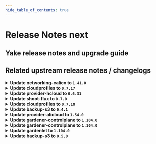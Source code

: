 ```yaml
---
hide_table_of_contents: true
---
```


# Release Notes next

## Yake release notes and upgrade guide

## Related upstream release notes / changelogs


<details>
<summary><b>Update networking-calico to <code>1.41.0</code></b></summary>

# [gardener/gardener-extension-networking-calico]

## ✨ New Features

- `[OPERATOR]` Helm charts of extension and admission controller are published as OCI artifacts now. by @oliver-goetz [#445]
## 🏃 Others

- `[OPERATOR]` Add static resource allocation autoscaling mode for calico node/typha (autoScaling.mode: static). by @ScheererJ [#464]
- `[OPERATOR]` The race between a calico-node instance shutting down and a new one coming up is mitigated by setting `NetworkUnavailable` condition properly some time after initialization. by @ScheererJ [#477]

## Helm Charts
- admission-calico-application: `europe-docker.pkg.dev/gardener-project/releases/charts/gardener/extensions/admission-calico-application:v1.41.0`
- admission-calico-runtime: `europe-docker.pkg.dev/gardener-project/releases/charts/gardener/extensions/admission-calico-runtime:v1.41.0`
- networking-calico: `europe-docker.pkg.dev/gardener-project/releases/charts/gardener/extensions/networking-calico:v1.41.0`
## Docker Images
- gardener-extension-admission-calico: `europe-docker.pkg.dev/gardener-project/releases/gardener/extensions/admission-calico:v1.41.0`
- gardener-extension-networking-calico: `europe-docker.pkg.dev/gardener-project/releases/gardener/extensions/networking-calico:v1.41.0`


</details>

<details>
<summary><b>Update cloudprofiles to <code>0.7.17</code></b></summary>

**Full Changelog**: https://github.com/gardener-community/cloudprofiles/compare/0.7.16...0.7.17

</details>

<details>
<summary><b>Update provider-hcloud to <code>0.6.31</code></b></summary>

# [gardener-extension-provider-hcloud] v0.6.31

</details>

<details>
<summary><b>Update shoot-flux to <code>0.7.0</code></b></summary>

## What's Changed
* Add ability to add args/env to deployment by @maboehm in https://github.com/stackitcloud/gardener-extension-shoot-flux/pull/93


**Full Changelog**: https://github.com/stackitcloud/gardener-extension-shoot-flux/compare/v0.6.1...v0.7.0

</details>

<details>
<summary><b>Update cloudprofiles to <code>0.7.18</code></b></summary>

## What's Changed
* Add hcloud ccx[1-6]3 instances, remove ccx*1 and ccx*2 by @j2L4e in https://github.com/gardener-community/cloudprofiles/pull/29


**Full Changelog**: https://github.com/gardener-community/cloudprofiles/compare/0.7.17...0.7.18

</details>

<details>
<summary><b>Update backup-s3 to <code>0.4.1</code></b></summary>

## General Changes

* Generate new controller-registration.yaml


</details>

<details>
<summary><b>Update provider-alicloud to <code>1.54.0</code></b></summary>

# [gardener/gardener-extension-provider-alicloud]

## 🏃 Others

- `[OPERATOR]` Starting with gardenlet >= v1.98.0, use controlplane webhook object selector to limit mutator calls. by @LucaBernstein [#731]
- `[OPERATOR]` The shoot-webhook does no longer mutate the metrics-server Deployment and the vpn-shoot Service. The shoot-webhook that now only mutates the `addons-nginx-ingress-controller` Service does now specify object selector. by @ialidzhikov [#730]
- `[OPERATOR]` Upgrade and adapt new `WorkerPoolHash` function in Gardener `v1.98`. by @Duciwuci [#736]

## Helm Charts
- admission-alicloud-application: `europe-docker.pkg.dev/gardener-project/releases/charts/gardener/extensions/admission-alicloud-application:v1.54.0`
- admission-alicloud-runtime: `europe-docker.pkg.dev/gardener-project/releases/charts/gardener/extensions/admission-alicloud-runtime:v1.54.0`
- provider-alicloud: `europe-docker.pkg.dev/gardener-project/releases/charts/gardener/extensions/provider-alicloud:v1.54.0`
## Docker Images
- gardener-extension-admission-alicloud: `europe-docker.pkg.dev/gardener-project/releases/gardener/extensions/admission-alicloud:v1.54.0`
- gardener-extension-provider-alicloud: `europe-docker.pkg.dev/gardener-project/releases/gardener/extensions/provider-alicloud:v1.54.0`


</details>

<details>
<summary><b>Update gardener-controlplane to <code>1.104.0</code></b></summary>

# [gardener/gardener]

## ⚠️ Breaking Changes

- `[USER]` A bug has been fixed which was allowing users to set `Shoot` oidc configurations for the `kube-apiserver` without setting the `clientID` and `issuerURL` fields in `spec.kubernetes.kubeAPIServer.oidcConfig`, which would lead to the `kube-apiserver` stuck in a `Error` state. gardener-apiserver now requires both `clientID` and `issuerURL` fields to be set when the `spec.kubernetes.kubeAPIServer.oidcConfig` field is specified. by @AleksandarSavchev [#10461]
- `[OPERATOR]` `credentialsBinding.credentialsRef` is now an immutable field. by @dimityrmirchev [#10365]
## 📰 Noteworthy

- `[USER]` Users are allowed to change `shoot.spec.credentialsBindingName` and reference another `CredentialsBinding` only if they have the permissions to read both the old and newly referenced credential. by @dimityrmirchev [#10365]
- `[USER]` Users can migrate from `shoot.spec.secretBindingName` to `shoot.spec.credentialsBindingName` only if the referenced credential remains the same and is not changed during the process. by @dimityrmirchev [#10365]
- `[OPERATOR]` Allow project users to read `NamespacedCloudProfile`s and for project admins to make adjustments to machine types and volume types. by @LucaBernstein [#10485]
- `[OPERATOR]` Alerts based on the `proposals_failed_total` metric of the etcd cluster are not raised anymore. by @renormalize [#10524]
- `[DEVELOPER]` A new predicate `extensions/pkg/predicate.GardenSecurityProviderType` can be used to select resources from the `security.gardener.cloud` group that are related to the passed provider type. by @dimityrmirchev [#10499]
## ✨ New Features

- `[OPERATOR]` The `gardener-operator` metrics are now automatically scraped by the `garden` Prometheus. by @maboehm [#10464]
- `[OPERATOR]` Introduce custom RBAC verbs to allow for modification of `.spec.{kubernetes,machineImages}` in `NamespacedCloudProfile`s. by @LucaBernstein [#10485]
- `[OPERATOR]` The feature gate `NewVPN` is introduced for the `gardenlet` component. If enabled, the new VPN implementation (Golang rewrite) is used for all `Shoot`s of the respective `Seed`. In this case, the old implementation can be disabled for a single `Shoot` by annotating the shoot resource with `alpha.control-plane.shoot.gardener.cloud/disable-new-vpn=true`. For `Seed`s with disabled feature gate, the new implementation can be enabled for a single shoot by annotating it with `alpha.control-plane.shoot.gardener.cloud/disable-new-vpn=false`. by @MartinWeindel [#9774]
## 🐛 Bug Fixes

- `[USER]` Fixed disk read/write panel in the shoot's etcd dashboards by @rickardsjp [#10493]
- `[DEVELOPER]` An issue was fixed that rejected the creation of workerless shoots in the local setup. by @timuthy [#10498]
## 🏃 Others

- `[DEPENDENCY]` The `gardener/hvpa-controller` image has been updated to `v0.17.0`. [Release Notes](https://redirect.github.com/gardener/hvpa-controller/releases/tag/v0.17.0) by @gardener-ci-robot [#10508]
- `[DEPENDENCY]` The `quay.io/prometheus-operator/prometheus-config-reloader` image has been updated to `v0.76.2`. by @gardener-ci-robot [#10500]
- `[DEPENDENCY]` The `gardener/machine-controller-manager` image has been updated to `v0.54.0`. [Release Notes](https://redirect.github.com/gardener/machine-controller-manager/releases/tag/v0.54.0) by @gardener-ci-robot [#10528]
- `[DEPENDENCY]` The `gardener/alpine-conntrack` image has been updated to `3.20.3`. [Release Notes](https://redirect.github.com/gardener/alpine-conntrack/releases/tag/3.20.3) by @gardener-ci-robot [#10487]
- `[DEPENDENCY]` The `envoyproxy/envoy` image has been updated to `v1.31.1`. [Release Notes](https://redirect.github.com/envoyproxy/envoy/releases/tag/v1.31.1) by @gardener-ci-robot [#10531]
- `[OPERATOR]` Federate apiserver_total_request metric to the Prometheus longterm instance by @jguipi [#10457]
- `[OPERATOR]` Allow empty `networking.nodes` in case of IPv6 only shoots. by @axel7born [#10533]
- `[OPERATOR]` Improved node utilisation by reducing requests for etcd-druid managed pods. by @unmarshall [#10540]
- `[DEVELOPER]` Install go in the remote local setup from the go download site instead of using the apk package manager. by @vicwicker [#10502]

## Helm Charts
- controlplane: `europe-docker.pkg.dev/gardener-project/releases/charts/gardener/controlplane:v1.104.0`
- gardenlet: `europe-docker.pkg.dev/gardener-project/releases/charts/gardener/gardenlet:v1.104.0`
- operator: `europe-docker.pkg.dev/gardener-project/releases/charts/gardener/operator:v1.104.0`
- resource-manager: `europe-docker.pkg.dev/gardener-project/releases/charts/gardener/resource-manager:v1.104.0`
## Docker Images
- admission-controller: `europe-docker.pkg.dev/gardener-project/releases/gardener/admission-controller:v1.104.0`
- apiserver: `europe-docker.pkg.dev/gardener-project/releases/gardener/apiserver:v1.104.0`
- controller-manager: `europe-docker.pkg.dev/gardener-project/releases/gardener/controller-manager:v1.104.0`
- gardenlet: `europe-docker.pkg.dev/gardener-project/releases/gardener/gardenlet:v1.104.0`
- node-agent: `europe-docker.pkg.dev/gardener-project/releases/gardener/node-agent:v1.104.0`
- operator: `europe-docker.pkg.dev/gardener-project/releases/gardener/operator:v1.104.0`
- resource-manager: `europe-docker.pkg.dev/gardener-project/releases/gardener/resource-manager:v1.104.0`
- scheduler: `europe-docker.pkg.dev/gardener-project/releases/gardener/scheduler:v1.104.0`


</details>

<details>
<summary><b>Update gardener-controlplane to <code>1.104.0</code></b></summary>

# [gardener/gardener]

## ⚠️ Breaking Changes

- `[USER]` A bug has been fixed which was allowing users to set `Shoot` oidc configurations for the `kube-apiserver` without setting the `clientID` and `issuerURL` fields in `spec.kubernetes.kubeAPIServer.oidcConfig`, which would lead to the `kube-apiserver` stuck in a `Error` state. gardener-apiserver now requires both `clientID` and `issuerURL` fields to be set when the `spec.kubernetes.kubeAPIServer.oidcConfig` field is specified. by @AleksandarSavchev [#10461]
- `[OPERATOR]` `credentialsBinding.credentialsRef` is now an immutable field. by @dimityrmirchev [#10365]
## 📰 Noteworthy

- `[USER]` Users are allowed to change `shoot.spec.credentialsBindingName` and reference another `CredentialsBinding` only if they have the permissions to read both the old and newly referenced credential. by @dimityrmirchev [#10365]
- `[USER]` Users can migrate from `shoot.spec.secretBindingName` to `shoot.spec.credentialsBindingName` only if the referenced credential remains the same and is not changed during the process. by @dimityrmirchev [#10365]
- `[OPERATOR]` Allow project users to read `NamespacedCloudProfile`s and for project admins to make adjustments to machine types and volume types. by @LucaBernstein [#10485]
- `[OPERATOR]` Alerts based on the `proposals_failed_total` metric of the etcd cluster are not raised anymore. by @renormalize [#10524]
- `[DEVELOPER]` A new predicate `extensions/pkg/predicate.GardenSecurityProviderType` can be used to select resources from the `security.gardener.cloud` group that are related to the passed provider type. by @dimityrmirchev [#10499]
## ✨ New Features

- `[OPERATOR]` The `gardener-operator` metrics are now automatically scraped by the `garden` Prometheus. by @maboehm [#10464]
- `[OPERATOR]` Introduce custom RBAC verbs to allow for modification of `.spec.{kubernetes,machineImages}` in `NamespacedCloudProfile`s. by @LucaBernstein [#10485]
- `[OPERATOR]` The feature gate `NewVPN` is introduced for the `gardenlet` component. If enabled, the new VPN implementation (Golang rewrite) is used for all `Shoot`s of the respective `Seed`. In this case, the old implementation can be disabled for a single `Shoot` by annotating the shoot resource with `alpha.control-plane.shoot.gardener.cloud/disable-new-vpn=true`. For `Seed`s with disabled feature gate, the new implementation can be enabled for a single shoot by annotating it with `alpha.control-plane.shoot.gardener.cloud/disable-new-vpn=false`. by @MartinWeindel [#9774]
## 🐛 Bug Fixes

- `[USER]` Fixed disk read/write panel in the shoot's etcd dashboards by @rickardsjp [#10493]
- `[DEVELOPER]` An issue was fixed that rejected the creation of workerless shoots in the local setup. by @timuthy [#10498]
## 🏃 Others

- `[DEPENDENCY]` The `gardener/hvpa-controller` image has been updated to `v0.17.0`. [Release Notes](https://redirect.github.com/gardener/hvpa-controller/releases/tag/v0.17.0) by @gardener-ci-robot [#10508]
- `[DEPENDENCY]` The `quay.io/prometheus-operator/prometheus-config-reloader` image has been updated to `v0.76.2`. by @gardener-ci-robot [#10500]
- `[DEPENDENCY]` The `gardener/machine-controller-manager` image has been updated to `v0.54.0`. [Release Notes](https://redirect.github.com/gardener/machine-controller-manager/releases/tag/v0.54.0) by @gardener-ci-robot [#10528]
- `[DEPENDENCY]` The `gardener/alpine-conntrack` image has been updated to `3.20.3`. [Release Notes](https://redirect.github.com/gardener/alpine-conntrack/releases/tag/3.20.3) by @gardener-ci-robot [#10487]
- `[DEPENDENCY]` The `envoyproxy/envoy` image has been updated to `v1.31.1`. [Release Notes](https://redirect.github.com/envoyproxy/envoy/releases/tag/v1.31.1) by @gardener-ci-robot [#10531]
- `[OPERATOR]` Federate apiserver_total_request metric to the Prometheus longterm instance by @jguipi [#10457]
- `[OPERATOR]` Allow empty `networking.nodes` in case of IPv6 only shoots. by @axel7born [#10533]
- `[OPERATOR]` Improved node utilisation by reducing requests for etcd-druid managed pods. by @unmarshall [#10540]
- `[DEVELOPER]` Install go in the remote local setup from the go download site instead of using the apk package manager. by @vicwicker [#10502]

## Helm Charts
- controlplane: `europe-docker.pkg.dev/gardener-project/releases/charts/gardener/controlplane:v1.104.0`
- gardenlet: `europe-docker.pkg.dev/gardener-project/releases/charts/gardener/gardenlet:v1.104.0`
- operator: `europe-docker.pkg.dev/gardener-project/releases/charts/gardener/operator:v1.104.0`
- resource-manager: `europe-docker.pkg.dev/gardener-project/releases/charts/gardener/resource-manager:v1.104.0`
## Docker Images
- admission-controller: `europe-docker.pkg.dev/gardener-project/releases/gardener/admission-controller:v1.104.0`
- apiserver: `europe-docker.pkg.dev/gardener-project/releases/gardener/apiserver:v1.104.0`
- controller-manager: `europe-docker.pkg.dev/gardener-project/releases/gardener/controller-manager:v1.104.0`
- gardenlet: `europe-docker.pkg.dev/gardener-project/releases/gardener/gardenlet:v1.104.0`
- node-agent: `europe-docker.pkg.dev/gardener-project/releases/gardener/node-agent:v1.104.0`
- operator: `europe-docker.pkg.dev/gardener-project/releases/gardener/operator:v1.104.0`
- resource-manager: `europe-docker.pkg.dev/gardener-project/releases/gardener/resource-manager:v1.104.0`
- scheduler: `europe-docker.pkg.dev/gardener-project/releases/gardener/scheduler:v1.104.0`


</details>

<details>
<summary><b>Update gardenlet to <code>1.104.0</code></b></summary>

# [gardener/gardener]

## ⚠️ Breaking Changes

- `[USER]` A bug has been fixed which was allowing users to set `Shoot` oidc configurations for the `kube-apiserver` without setting the `clientID` and `issuerURL` fields in `spec.kubernetes.kubeAPIServer.oidcConfig`, which would lead to the `kube-apiserver` stuck in a `Error` state. gardener-apiserver now requires both `clientID` and `issuerURL` fields to be set when the `spec.kubernetes.kubeAPIServer.oidcConfig` field is specified. by @AleksandarSavchev [#10461]
- `[OPERATOR]` `credentialsBinding.credentialsRef` is now an immutable field. by @dimityrmirchev [#10365]
## 📰 Noteworthy

- `[USER]` Users are allowed to change `shoot.spec.credentialsBindingName` and reference another `CredentialsBinding` only if they have the permissions to read both the old and newly referenced credential. by @dimityrmirchev [#10365]
- `[USER]` Users can migrate from `shoot.spec.secretBindingName` to `shoot.spec.credentialsBindingName` only if the referenced credential remains the same and is not changed during the process. by @dimityrmirchev [#10365]
- `[OPERATOR]` Allow project users to read `NamespacedCloudProfile`s and for project admins to make adjustments to machine types and volume types. by @LucaBernstein [#10485]
- `[OPERATOR]` Alerts based on the `proposals_failed_total` metric of the etcd cluster are not raised anymore. by @renormalize [#10524]
- `[DEVELOPER]` A new predicate `extensions/pkg/predicate.GardenSecurityProviderType` can be used to select resources from the `security.gardener.cloud` group that are related to the passed provider type. by @dimityrmirchev [#10499]
## ✨ New Features

- `[OPERATOR]` The `gardener-operator` metrics are now automatically scraped by the `garden` Prometheus. by @maboehm [#10464]
- `[OPERATOR]` Introduce custom RBAC verbs to allow for modification of `.spec.{kubernetes,machineImages}` in `NamespacedCloudProfile`s. by @LucaBernstein [#10485]
- `[OPERATOR]` The feature gate `NewVPN` is introduced for the `gardenlet` component. If enabled, the new VPN implementation (Golang rewrite) is used for all `Shoot`s of the respective `Seed`. In this case, the old implementation can be disabled for a single `Shoot` by annotating the shoot resource with `alpha.control-plane.shoot.gardener.cloud/disable-new-vpn=true`. For `Seed`s with disabled feature gate, the new implementation can be enabled for a single shoot by annotating it with `alpha.control-plane.shoot.gardener.cloud/disable-new-vpn=false`. by @MartinWeindel [#9774]
## 🐛 Bug Fixes

- `[USER]` Fixed disk read/write panel in the shoot's etcd dashboards by @rickardsjp [#10493]
- `[DEVELOPER]` An issue was fixed that rejected the creation of workerless shoots in the local setup. by @timuthy [#10498]
## 🏃 Others

- `[DEPENDENCY]` The `gardener/hvpa-controller` image has been updated to `v0.17.0`. [Release Notes](https://redirect.github.com/gardener/hvpa-controller/releases/tag/v0.17.0) by @gardener-ci-robot [#10508]
- `[DEPENDENCY]` The `quay.io/prometheus-operator/prometheus-config-reloader` image has been updated to `v0.76.2`. by @gardener-ci-robot [#10500]
- `[DEPENDENCY]` The `gardener/machine-controller-manager` image has been updated to `v0.54.0`. [Release Notes](https://redirect.github.com/gardener/machine-controller-manager/releases/tag/v0.54.0) by @gardener-ci-robot [#10528]
- `[DEPENDENCY]` The `gardener/alpine-conntrack` image has been updated to `3.20.3`. [Release Notes](https://redirect.github.com/gardener/alpine-conntrack/releases/tag/3.20.3) by @gardener-ci-robot [#10487]
- `[DEPENDENCY]` The `envoyproxy/envoy` image has been updated to `v1.31.1`. [Release Notes](https://redirect.github.com/envoyproxy/envoy/releases/tag/v1.31.1) by @gardener-ci-robot [#10531]
- `[OPERATOR]` Federate apiserver_total_request metric to the Prometheus longterm instance by @jguipi [#10457]
- `[OPERATOR]` Allow empty `networking.nodes` in case of IPv6 only shoots. by @axel7born [#10533]
- `[OPERATOR]` Improved node utilisation by reducing requests for etcd-druid managed pods. by @unmarshall [#10540]
- `[DEVELOPER]` Install go in the remote local setup from the go download site instead of using the apk package manager. by @vicwicker [#10502]

## Helm Charts
- controlplane: `europe-docker.pkg.dev/gardener-project/releases/charts/gardener/controlplane:v1.104.0`
- gardenlet: `europe-docker.pkg.dev/gardener-project/releases/charts/gardener/gardenlet:v1.104.0`
- operator: `europe-docker.pkg.dev/gardener-project/releases/charts/gardener/operator:v1.104.0`
- resource-manager: `europe-docker.pkg.dev/gardener-project/releases/charts/gardener/resource-manager:v1.104.0`
## Docker Images
- admission-controller: `europe-docker.pkg.dev/gardener-project/releases/gardener/admission-controller:v1.104.0`
- apiserver: `europe-docker.pkg.dev/gardener-project/releases/gardener/apiserver:v1.104.0`
- controller-manager: `europe-docker.pkg.dev/gardener-project/releases/gardener/controller-manager:v1.104.0`
- gardenlet: `europe-docker.pkg.dev/gardener-project/releases/gardener/gardenlet:v1.104.0`
- node-agent: `europe-docker.pkg.dev/gardener-project/releases/gardener/node-agent:v1.104.0`
- operator: `europe-docker.pkg.dev/gardener-project/releases/gardener/operator:v1.104.0`
- resource-manager: `europe-docker.pkg.dev/gardener-project/releases/gardener/resource-manager:v1.104.0`
- scheduler: `europe-docker.pkg.dev/gardener-project/releases/gardener/scheduler:v1.104.0`


</details>

<details>
<summary><b>Update backup-s3 to <code>0.5.0</code></b></summary>

## General Changes

* Bump g/g to 1.91.4 (#7) @simcod


</details>
